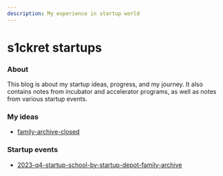 ```yaml
---
description: My experience in startup world
---
```


# s1ckret startups

### About

This blog is about my startup ideas, progress, and my journey. It also contains notes from incubator and accelerator programs, as well as notes from various startup events.

### My ideas

* [family-archive-closed](ideas/family-archive-closed/ "mention")

### Startup events

* [2023-q4-startup-school-by-startup-depot-family-archive](events/2023-q4-startup-school-by-startup-depot-family-archive/ "mention")
